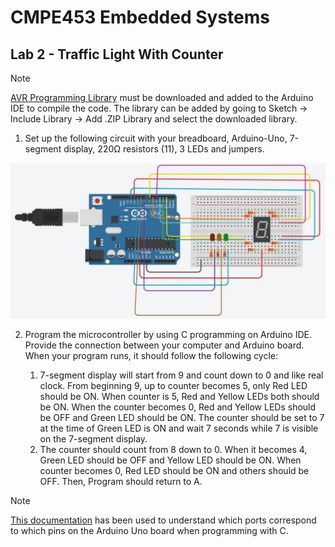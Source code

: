 # CMPE453 Embedded Systems

## Lab 2 - Traffic Light With Counter

> [!NOTE]
> [AVR Programming Library](https://github.com/hexagon5un/AVR-Programming/tree/master/AVR-Programming-Library) must be 
downloaded and added to the Arduino IDE to compile the code. The library can be added by going to 
Sketch -> Include Library -> Add .ZIP Library and select the downloaded library.

1.  Set up the following circuit with your breadboard, Arduino-Uno, 7-segment
display, 220Ω resistors (11), 3 LEDs and jumpers.

![Figure 1 - Circuit](https://github.com/elifnazlib/CMPE453-Lab2-TrafficLightWithCounter/blob/main/circuit.png)

2. Program the microcontroller by using C programming on Arduino IDE.
Provide	the	connection between your computer and Arduino board. When
your program runs, it should follow the following cycle:

    1. 7-segment display will start from 9 and count down to 0 and like real clock.
From beginning 9, up to	counter	becomes	5, only Red	LED	should be ON.
When counter is 5, Red and Yellow LEDs both should be ON. When the
counter	becomes	0, Red and Yellow LEDs should be OFF and Green LED
should be ON. The counter should be set to 7 at the time of Green LED is ON
and wait 7 seconds while 7 is visible on the 7-segment display.
    2. The counter should count from 8	down to	0.	When it	becomes	4, Green LED
should be OFF and Yellow LED should	be ON. When	counter	becomes	0,	Red
LED should be ON and others should be OFF. Then, Program should return
to A.
  
> [!NOTE]
> [This documentation](https://docs.arduino.cc/retired/hacking/software/PortManipulation/) has been used to understand which ports correspond to which pins on the Arduino Uno board when programming with C.
